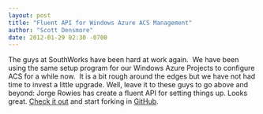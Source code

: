 ```yaml
---
layout: post
title: "Fluent API for Windows Azure ACS Management"
author: "Scott Densmore"
date: 2012-01-29 02:30 -0700
---
```


The guys at SouthWorks have been hard at work again.  We have been using the same setup program for our Windows Azure Projects to configure ACS for a while now.  It is a bit rough around the edges but we have not had time to invest a little upgrade. Well, leave it to these guys to go above and beyond: Jorge Rowies has create a fluent API for setting things up. Looks great. [Check it out](http://blogs.southworks.net/jrowies/2012/01/28/fluent-api-for-setting-up-windows-azure-acs/?utm_source=feedburner&utm_medium=feed&utm_campaign=Feed%3A+master-feed+%28Southworks+Master+Feed%29) and start forking in [GitHub](https://github.com/jrowies/FluentACS).